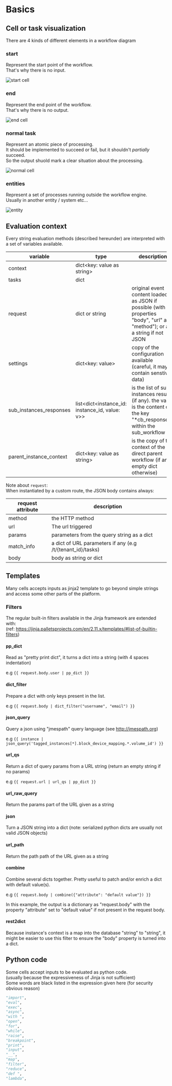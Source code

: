 # Basics

## Cell or task visualization

There are 4 kinds of different elements in a workflow diagram

### start
Represent the start point of the workflow.  
That's why there is no input.

![start cell](./images/start_cell.png "start cell")

### end
Represent the end point of the workflow.  
That's why there is no output.

![end cell](./images/end_cell.png "end cell")

### normal task
Represent an atomic piece of processing.  
It should be implemented to succeed or fail, but it shouldn't *partially* succeed.  
So the output shuold mark a clear situation about the processing.

![normal cell](./images/normal_cell.png "normal cell")

### entities
Represent a set of processes running outside the workflow engine.  
Usually in another entity / system etc...

![entity](./images/entity.png "entity")

## Evaluation context

Every string evaluation methods (described hereunder) are interpreted with a set of variables available.

| variable                  | type                                             | description                                                                                                                        |
|---------------------------|--------------------------------------------------|------------------------------------------------------------------------------------------------------------------------------------|
| context                   | dict<key: value as string>                       |                                                                                                                                    |
| tasks                     | dict<task name: status>                          |                                                                                                                                    |
| request                   | dict or string                                   | original event content loaded as JSON if possible \(with properties "body", "url" and "method"\); or as a string if not JSON       |
| settings                  | dict<key: value>                                 | copy of the configuration available \(careful, it may contain senstive data\)                                                      |
| sub\_instances\_responses | list<dict<instance\_id: instance\_id, value: v>> | is the list of sub instances results \(if any\)\.  the value is the content of the key "\*cb\_response\*" within the sub\_workflow |
| parent\_instance\_context | dict<key: value as string>                       | is the copy of the context of the direct parent workflow (if any, empty dict otherwise)                                            |

Note about `request`:  
When instantiated by a custom route, the JSON body contains always:

| request attribute    | description                                                  |
|----------------------|--------------------------------------------------------------|
| method               | the HTTP method                                              |
| url                  | The url triggered                                            |
| params               | parameters from the query string as a dict                   |
| match_info           | a dict of URL parameters if any (e.g /t/{tenant_id}/tasks)   |
| body                 | body as string or dict                                       |

## Templates

Many cells accepts inputs as jinja2 template to go beyond simple strings and access some other parts of the platform.  

### Filters

The regular built-in filters available in the Jinja framework are extended with:  
(ref: https://jinja.palletsprojects.com/en/2.11.x/templates/#list-of-builtin-filters)

#### pp_dict  
Read as "pretty print dict", it turns a dict into a string (with 4 spaces indentation)
  
e.g `{{ request.body.user | pp_dict }}`
 
#### dict_filter  
Prepare a dict with only keys present in the list.

e.g `{{ request.body | dict_filter("username", "email") }}`

#### json_query  
Query a json using "jmespath" query language (see http://jmespath.org)

e.g `{{ instance | json_query('tagged_instances[*].block_device_mapping.*.volume_id') }}`

#### url_qs
Return a dict of query params from a URL string (return an empty string if no params)  

e.g `{{ request.url | url_qs | pp_dict }}`

#### url_raw_query  
Return the params part of the URL given as a string  

#### json  
Turn a JSON string into a dict (note: serialized python dicts are usually not valid JSON objects)

#### url_path  
Return the path path of the URL given as a string

#### combine  
Combine several dicts together.
Pretty useful to patch and/or enrich a dict with default value(s).

e.g `{{ request.body | combine({"attribute": "default value"}) }}`

In this example, the output is a dictionary as "request.body" 
with the property "attribute" set to "default value" if not present in the request body.

#### rest2dict  
Because instance's context is a map into the database "string" to "string",
it might be easier to use this filter to ensure the "body" property is turned into a dict.

## Python code

Some cells accept inputs to be evaluated as python code.  
(usually because the expressiveness of Jinja is not sufficient)    
Some words are black listed in the expression given here (for security obvious reason)

```python
"import",
"eval",
"exec",
"async",
"with ",
"open",
"for",
"while",
"raise",
"breakpoint",
"print",
"input",
"__",
"map",
"filter",
"reduce",
"def ",
"lambda",
```
